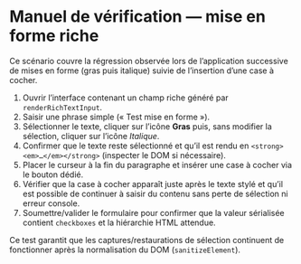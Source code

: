 # Manuel de vérification — mise en forme riche

Ce scénario couvre la régression observée lors de l’application successive de mises en forme
(gras puis italique) suivie de l’insertion d’une case à cocher.

1. Ouvrir l’interface contenant un champ riche généré par `renderRichTextInput`.
2. Saisir une phrase simple (« Test mise en forme »).
3. Sélectionner le texte, cliquer sur l’icône **Gras** puis, sans modifier la sélection,
   cliquer sur l’icône *Italique*.
4. Confirmer que le texte reste sélectionné et qu’il est rendu en `<strong><em>…</em></strong>`
   (inspecter le DOM si nécessaire).
5. Placer le curseur à la fin du paragraphe et insérer une case à cocher via le bouton dédié.
6. Vérifier que la case à cocher apparaît juste après le texte stylé et qu’il est possible de
   continuer à saisir du contenu sans perte de sélection ni erreur console.
7. Soumettre/valider le formulaire pour confirmer que la valeur sérialisée contient
   `checkboxes` et la hiérarchie HTML attendue.

Ce test garantit que les captures/restaurations de sélection continuent de fonctionner après la
normalisation du DOM (`sanitizeElement`).
